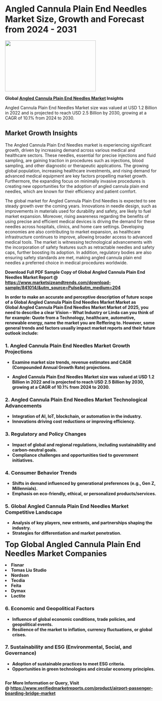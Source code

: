 <H1>Angled Cannula Plain End Needles Market Size, Growth and Forecast from 2024 - 2031</H1><img class="aligncenter size-medium wp-image-584254" src="https://thirdeyenews.in/wp-content/uploads/2024/09/Global-Market-Research-300x168.jpeg" alt="" width="300" height="168" /><p><strong>Global&nbsp;<a href="https://www.marketsizeandtrends.com/download-sample/841014/&amp;utm_source=Pulse&amp;utm_medium=204">Angled Cannula Plain End Needles Market</a> Insights</strong></p><p>Angled Cannula Plain End Needles Market size was valued at USD 1.2 Billion in 2022 and is projected to reach USD 2.5 Billion by 2030, growing at a CAGR of 10.1% from 2024 to 2030.</p><p><h2>Market Growth Insights</h2> <p>The Angled Cannula Plain End Needles market is experiencing significant growth, driven by increasing demand across various medical and healthcare sectors. These needles, essential for precise injections and fluid sampling, are gaining traction in procedures such as injections, blood sampling, and other diagnostic or therapeutic applications. The growing global population, increasing healthcare investments, and rising demand for advanced medical equipment are key factors propelling market growth. Furthermore, the expanding focus on minimally invasive procedures is creating new opportunities for the adoption of angled cannula plain end needles, which are known for their efficiency and patient comfort.</p> <p><strong></strong></p> <p>The global market for Angled Cannula Plain End Needles is expected to see steady growth over the coming years. Innovations in needle design, such as improvements in materials used for durability and safety, are likely to fuel market expansion. Moreover, rising awareness regarding the benefits of using precise and efficient medical devices is driving the demand for these needles across hospitals, clinics, and home care settings. Developing economies are also contributing to market expansion, as healthcare infrastructure continues to improve, allowing broader access to advanced medical tools. The market is witnessing technological advancements with the incorporation of safety features such as retractable needles and safety caps, further boosting its adoption. In addition, regulatory bodies are also ensuring safety standards are met, making angled cannula plain end needles a preferred choice in medical procedures worldwide.</p> <p><strong></p><p><span class=""><strong>Download Full PDF Sample Copy of Global Angled Cannula Plain End Needles Market Report</strong> @ <a href="https://www.marketsizeandtrends.com/download-sample/841014/&amp;utm_source=Pulse&amp;utm_medium=204" target="_blank">https://www.marketsizeandtrends.com/download-sample/841014/&amp;utm_source=Pulse&amp;utm_medium=204</a></span></p><p>In order to make an accurate and perceptive description of future scope of a Global&nbsp;Angled Cannula Plain End Needles Market Market as Global&nbsp;Angled Cannula Plain End Needles Market Market of 2025, you need to describe a clear Vision &ndash; What Industry or Linda can you think of for example: Quote from a Technology, healthcare, automotive, renewable energy, name the market you are Reffering to. However, some general trends and factors usually impact market reports and their future outlook include:</p><h3>1.&nbsp;<strong>Angled Cannula Plain End Needles Market Growth Projections</strong></h3><ul><li>Examine market size trends, revenue estimates and CAGR (Compounded Annual Growth Rate) projections.</li><li><p>Angled Cannula Plain End Needles Market size was valued at USD 1.2 Billion in 2022 and is projected to reach USD 2.5 Billion by 2030, growing at a CAGR of 10.1% from 2024 to 2030.</p></li></ul><h3>2.&nbsp;<strong>Angled Cannula Plain End Needles Market Technological Advancements</strong></h3><ul><li>Integration of AI, IoT, blockchain, or automation in the industry.</li><li>Innovations driving cost reductions or improving efficiency.</li></ul><h3>3.&nbsp;<strong>Regulatory and Policy Changes</strong></h3><ul><li>Impact of global and regional regulations, including sustainability and carbon-neutral goals.</li><li>Compliance challenges and opportunities tied to government initiatives.</li></ul><h3>4.&nbsp;<strong>Consumer Behavior Trends</strong></h3><ul><li>Shifts in demand influenced by generational preferences (e.g., Gen Z, Millennials).</li><li>Emphasis on eco-friendly, ethical, or personalized products/services.</li></ul><h3>5.&nbsp;<strong>Global Angled Cannula Plain End Needles Market Competitive Landscape</strong></h3><ul><li>Analysis of key players, new entrants, and partnerships shaping the industry.</li><li>Strategies for differentiation and market penetration.</li></ul><p data-pm-slice="1 1 []"><span style="color: inherit; font-family: inherit; font-size: 25px;">Top Global Angled Cannula Plain End Needles Market Companies</span></p><div class="" data-test-id=""><p><li>Fisnar</li><li> Tomas Liu Studio</li><li> Nordson</li><li> Tecdia</li><li> Feita</li><li> Dymax</li><li> Loctite</li></p></div><h3>6.&nbsp;<strong>Economic and Geopolitical Factors</strong></h3><ul><li>Influence of global economic conditions, trade policies, and geopolitical events.</li><li>Resilience of the market to inflation, currency fluctuations, or global crises.</li></ul><h3>7.&nbsp;<strong>Sustainability and ESG (Environmental, Social, and Governance)</strong></h3><ul><li>Adoption of sustainable practices to meet ESG criteria.</li><li>Opportunities in green technologies and circular economy principles.</li></ul><h2><strong style="font-size: 14px;">For More Information or Query, Visit @&nbsp;</strong><a style="background-color: #ffffff; font-size: 14px;" href="https://www.marketsizeandtrends.com/report/angled-cannula-plain-end-needles-market/" target="_blank">https://www.verifiedmarketreports.com/product/airport-passenger-boarding-bridge-market</a></h2>
